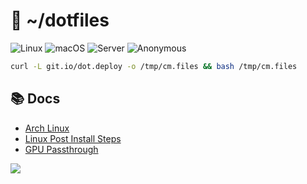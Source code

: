 # 🤖 ~/dotfiles

![Linux](https://github.com/cristianmiranda/dotfiles/workflows/Linux/badge.svg)
![macOS](https://github.com/cristianmiranda/dotfiles/workflows/macOS/badge.svg)
![Server](https://github.com/cristianmiranda/dotfiles/workflows/Server/badge.svg)
![Anonymous](https://github.com/cristianmiranda/dotfiles/workflows/Anonymous/badge.svg)

```bash
curl -L git.io/dot.deploy -o /tmp/cm.files && bash /tmp/cm.files
```

## 📚 Docs

- [Arch Linux](docs/Arch.md)
- [Linux Post Install Steps](docs/Linux_Post_Install.md)
- [GPU Passthrough](docs/GPU_Passthrough.md)

![](https://imgur.com/kukdigA.jpg)
